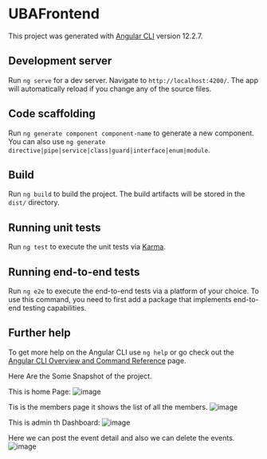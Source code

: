 # UBAFrontend

This project was generated with [Angular CLI](https://github.com/angular/angular-cli) version 12.2.7.

## Development server

Run `ng serve` for a dev server. Navigate to `http://localhost:4200/`. The app will automatically reload if you change any of the source files.

## Code scaffolding

Run `ng generate component component-name` to generate a new component. You can also use `ng generate directive|pipe|service|class|guard|interface|enum|module`.

## Build

Run `ng build` to build the project. The build artifacts will be stored in the `dist/` directory.

## Running unit tests

Run `ng test` to execute the unit tests via [Karma](https://karma-runner.github.io).

## Running end-to-end tests

Run `ng e2e` to execute the end-to-end tests via a platform of your choice. To use this command, you need to first add a package that implements end-to-end testing capabilities.

## Further help

To get more help on the Angular CLI use `ng help` or go check out the [Angular CLI Overview and Command Reference](https://angular.io/cli) page.

Here Are the Some Snapshot of the project.

This is home Page:
![image](https://user-images.githubusercontent.com/67623691/180956927-0d3e4e44-697e-4e21-b62f-eb4fe3cd4de0.png)

Tis is the members page it shows the list of all the members.
![image](https://user-images.githubusercontent.com/67623691/180957200-dc8d0766-ff60-4605-9bc6-22397b475e01.png)

This is admin th Dashboard:
![image](https://user-images.githubusercontent.com/67623691/180957274-8a8ca32a-37bd-48c0-bef5-4a74d654e09b.png)

Here we can post the event detail and also we can delete the events.
![image](https://user-images.githubusercontent.com/67623691/180957391-023e344a-438c-40b6-8c6f-e347369b4f01.png)


